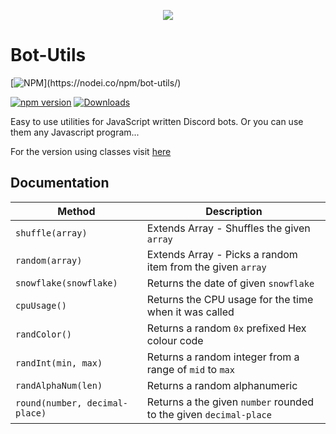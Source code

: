 <p align="center"> 
<img src="https://axelgreavette.js.org/img/portfolio/botutils.png">
</p>

# Bot-Utils
[![NPM](https://nodei.co/npm/bot-utils.png?)](https://nodei.co/npm/bot-utils/) 

[![npm version](https://badge.fury.io/js/bot-utils.svg)](https://badge.fury.io/js/bot-utils) [![Downloads](https://img.shields.io/npm/dt/bot-utils.svg?maxAge=3600)](https://www.npmjs.com/package/bot-utils)

Easy to use utilities for JavaScript written Discord bots. Or you can use them any Javascript program...

For the version using classes visit [here](https://github.com/axelgreavette/bot-utils/tree/classes)

## Documentation
| Method | Description |
|--|--|
|`shuffle(array)` | Extends Array - Shuffles the given `array` |
|`random(array)` | Extends Array - Picks a random item from the given `array`|
|`snowflake(snowflake)`| Returns the date of given `snowflake` |
|`cpuUsage()` | Returns the CPU usage for the time when it was called |
|`randColor()`| Returns a random `0x` prefixed Hex colour code |
|`randInt(min, max)`| Returns a random integer from a range of `mid` to `max` |
|`randAlphaNum(len)` | Returns a random alphanumeric |
|`round(number, decimal-place)` | Returns a the given `number` rounded to the given  `decimal-place` | 